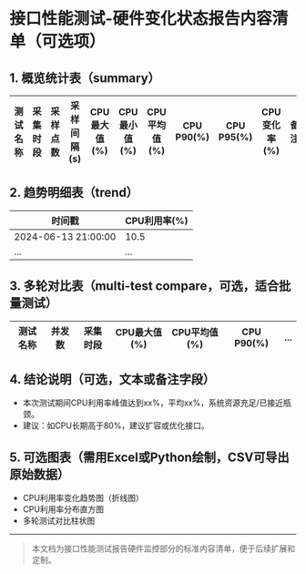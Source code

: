 # 接口性能测试-硬件变化状态报告内容清单（可选项）

## 1. 概览统计表（summary）
| 测试名称 | 采集时段 | 采样点数 | 采样间隔(s) | CPU最大值(%) | CPU最小值(%) | CPU平均值(%) | CPU P90(%) | CPU P95(%) | CPU变化率(%) | 备注 |
|----------|----------|----------|-------------|--------------|--------------|--------------|------------|------------|--------------|------|

## 2. 趋势明细表（trend）
| 时间戳 | CPU利用率(%) |
|--------|--------------|
| 2024-06-13 21:00:00 | 10.5 |
| ...    | ...          |

## 3. 多轮对比表（multi-test compare，可选，适合批量测试）
| 测试名称 | 并发数 | 采集时段 | CPU最大值(%) | CPU平均值(%) | CPU P90(%) | ... |
|----------|--------|----------|--------------|--------------|------------|-----|

## 4. 结论说明（可选，文本或备注字段）
- 本次测试期间CPU利用率峰值达到xx%，平均xx%，系统资源充足/已接近瓶颈。
- 建议：如CPU长期高于80%，建议扩容或优化接口。

## 5. 可选图表（需用Excel或Python绘制，CSV可导出原始数据）
- CPU利用率变化趋势图（折线图）
- CPU利用率分布直方图
- 多轮测试对比柱状图

---

> 本文档为接口性能测试报告硬件监控部分的标准内容清单，便于后续扩展和定制。 